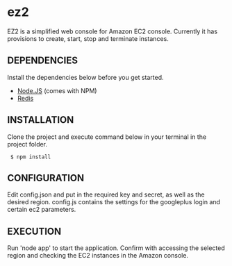 ez2
===

EZ2 is a simplified web console for Amazon EC2 console. Currently it has provisions to create, start, stop and terminate instances.

## DEPENDENCIES

Install the dependencies below before you get started.

- [Node.JS](nodejs.org) (comes with NPM)
- [Redis](http://redis.io/)


## INSTALLATION

Clone the project and execute command below in your terminal in the project folder.

```
 $ npm install
```

## CONFIGURATION

Edit config.json and put in the required key and secret, as well as the desired region. config.js contains the settings for the googleplus login and certain ec2 parameters.

## EXECUTION

Run 'node app' to start the application. Confirm with accessing the selected region and checking the EC2 instances in the Amazon console.